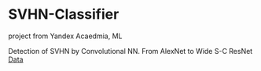 # SVHN-Classifier
project from Yandex Acaedmia, ML

Detection of SVHN by Convolutional NN. From AlexNet to Wide S-C ResNet
[Data](https://drive.google.com/drive/folders/1iW8m10EkWB-mcIjl3cwe1UH1u5Dc2Qwu?usp=sharing)

